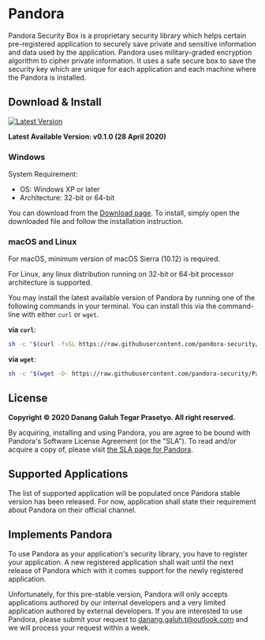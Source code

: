 # Pandora

Pandora Security Box is a proprietary security library which helps certain pre-registered application to securely save private and sensitive information and data used by the application. Pandora uses military-graded encryption algorithm to cipher private information. It uses a safe secure box to save the security key which are unique for each application and each machine where the Pandora is installed.

## Download & Install

[![Latest Version](https://img.shields.io/github/release/pandora-security/Pandora.svg)](https://pandora-security.github.io/Pandora/download)

**Latest Available Version: v0.1.0 (28 April 2020)**

### Windows

System Requirement:
 * OS: Windows XP or later
 * Architecture: 32-bit or 64-bit

You can download from the [Download page](https://pandora-security.github.io/Pandora/download). To install, simply open the downloaded file and follow the installation instruction.

### macOS and Linux

For macOS, minimum version of macOS Sierra (10.12) is required.

For Linux, any linux distribution running on 32-bit or 64-bit processor architecture is supported.

You may install the latest available version of Pandora by running one of the following commands in your terminal. You can install this via the command-line with either `curl` or `wget`.

**via `curl`**:

```bash
sh -c "$(curl -fsSL https://raw.githubusercontent.com/pandora-security/Pandora/master/scripts/install_unix.sh)"
```

**via `wget`**:

```bash
sh -c "$(wget -O- https://raw.githubusercontent.com/pandora-security/Pandora/master/scripts/install_unix.sh)"
```

## License

**Copyright © 2020 Danang Galuh Tegar Prasetyo. All right reserved.**

By acquiring, installing and using Pandora, you are agree to be bound with Pandora's Software License Agreement (or the "SLA"). To read and/or acquire a copy of, please visit [the SLA page for Pandora](https://pandora-security.github.io/Pandora/sla).

## Supported Applications

The list of supported application will be populated once Pandora stable version has been released. For now, application shall state their requirement about Pandora on their official channel.

## Implements Pandora

To use Pandora as your application's security library, you have to register your application. A new registered application shall wait until the next release of Pandora which with it comes support for the newly registered application.

Unfortunately, for this pre-stable version, Pandora will only accepts applications authored by our internal developers and a very limited application authored by external developers.  If you are interested to use Pandora, please submit your request to [danang.galuh.t@outlook.com](mailto:danang.galuh.t@outlook.com) and we will process your request within a week.
